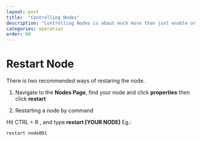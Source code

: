 ```yaml
---
layout: post
title:  "Controlling Nodes"
description: "Controlling Nodes is about much more than just enable or disable them. Learn more about how to Reset, Restart, Wipe, Move and Transfer your Nodes."
categories: operation
order: 60
---
```


# Restart Node

There is two recommended ways of restaring the node.

1. Navigate to the **Nodes Page**, find your node and click **properties** then click **restart**

2. Restarting a node by command

Hit CTRL + R , and type **restart [YOUR NODE]** Eg.:
```
restart node001
```

